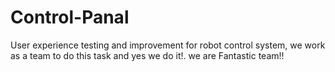 # Control-Panal
User experience testing and improvement for robot control system, we work as a team to do this task and yes we do it!. we are Fantastic team!!
